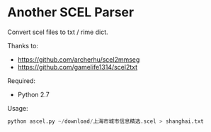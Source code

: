 # Another SCEL Parser

Convert scel files to txt / rime dict.

Thanks to:

*   https://github.com/archerhu/scel2mmseg
*   https://github.com/gamelife1314/scel2txt


Required:

*   Python 2.7

Usage:

```python
python ascel.py ~/download/上海市城市信息精选.scel > shanghai.txt
```
